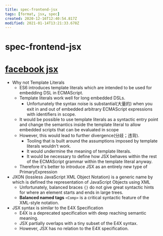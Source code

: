 ```yaml
---
title: spec-frontend-jsx
tags: [format, jsx, spec]
created: 2020-12-16T12:40:54.817Z
modified: 2021-01-14T13:21:33.678Z
---
```


# spec-frontend-jsx

# [facebook jsx](https://facebook.github.io/jsx/)

- Why not Template Literals
  - ES6 introduces template literals which are intended to be used for embedding DSL in ECMAScript.
  - Template literals work well for long embedded DSLs.
    - Unfortunately the syntax noise is substantial(大量的) when you exit in and out of embedded arbitrary ECMAScript expressions with identifiers in scope.
  - It would be possible to use template literals as a syntactic entry point and change the semantics inside the template literal to allow embedded scripts that can be evaluated in scope
  - However, this would lead to further divergence(分歧；违背). 
    - Tooling that is built around the assumptions imposed by template literals wouldn't work. 
    - It would undermine the meaning of template literals. 
    - It would be necessary to define how JSX behaves within the rest of the ECMAScript grammar within the template literal anyway.
  - Therefore it's better to introduce JSX as an entirely new type of PrimaryExpression
- JXON (lossless JavaScript XML Object Notation) is a generic name by which is defined the representation of JavaScript Objects using XML
  - Unfortunately, balanced braces `{}` do not give great syntactic hints for where an element starts and ends in large trees. 
  - **Balanced named tags** `<Comp>` is a critical syntactic feature of the XML-style notation.
- JSX syntax is similar to the E4X Specification
  - E4X is a deprecated specification with deep reaching semantic meaning. 
  - JSX partially overlaps with a tiny subset of the E4X syntax. 
  - However, JSX has no relation to the E4X specification.
